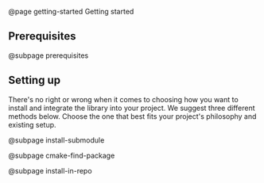 @page getting-started Getting started

## Prerequisites

@subpage prerequisites

## Setting up

There's no right or wrong when it comes to choosing how you want to
install and integrate the library into your project. We suggest three
different methods below. Choose the one that best fits your project's
philosophy and existing setup.

@subpage install-submodule

@subpage cmake-find-package

@subpage install-in-repo
